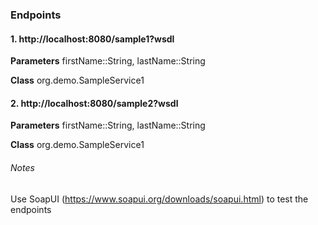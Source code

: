 ### Endpoints

#### 1. http://localhost:8080/sample1?wsdl

   **Parameters**
   firstName::String, lastName::String
   
   **Class**
   org.demo.SampleService1

#### 2. http://localhost:8080/sample2?wsdl
   
   **Parameters**
   firstName::String, lastName::String
   
   **Class**
   org.demo.SampleService1
   
   
###### Notes
Use SoapUI (https://www.soapui.org/downloads/soapui.html) to test the endpoints